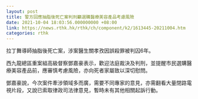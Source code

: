 ```yaml
---
layout: post
title: 警方回應抽脂後死亡案判刑籲選購醫療美容產品考慮風險
date: 2021-10-04 18:03:56.000000000 +08:00
link: https://news.rthk.hk/rthk/ch/component/k2/1613445-20211004.htm
categories: rthk
---
```


拉丁舞導師抽脂後死亡案，涉案醫生關孝孜因誤殺罪被判囚6年。 

西九龍總區重案組高級督察鄧嘉豪表示，歡迎法庭裁決及判刑，並提醒市民選購醫療美容產品前，應審慎考慮風險，亦向死者家屬致以深切慰問。

鄧嘉豪說，今次案件牽涉領域多而廣，需要不同專家的意見，亦需翻看大量閉路電視片段，又說已索取律政司法律意見，暫時未有其他相關起訴行動。

